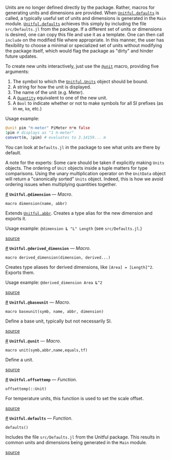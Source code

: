 
Units are no longer defined directly by the package. Rather, macros for generating units and dimensions are provided. When [`Unitful.defaults`](newunits.md#Unitful.defaults) is called, a typically useful set of units and dimensions is generated in the `Main` module. [`Unitful.defaults`](newunits.md#Unitful.defaults) achieves this simply by including the file `src/Defaults.jl` from the package. If a different set of units or dimensions is desired, one can copy this file and use it as a template. One can then call `include` on the modified file where appropriate. In this manner, the user has flexibility to choose a minimal or specialized set of units without modifying the package itself, which would flag the package as "dirty" and hinder future updates.


To create new units interactively, just use the [`@unit`](newunits.md#Unitful.@unit) macro, providing five arguments:


1. The symbol to which the [`Unitful.Units`](types.md#Unitful.Units) object should be bound.
2. A string for how the unit is displayed.
3. The name of the unit (e.g. Meter).
4. A [`Quantity`](types.md#Unitful.Quantity) equivalent to one of the new unit.
5. A `Bool` to indicate whether or not to make symbols for all SI prefixes (as in `mm`, `km`, etc.)


Usage example:


```jl
@unit pim "π-meter" PiMeter π*m false
1pim # displays as "1 π-meter"
convert(m, 1pim) # evaluates to 3.14159... m
```


You can look at `Defaults.jl` in the package to see what units are there by default.


A note for the experts: Some care should be taken if explicitly making `Units` objects. The ordering of `Unit` objects inside a tuple matters for type comparisons. Using the unary multiplication operator on the `UnitData` object will return a "canonically sorted" `Units` object. Indeed, this is how we avoid ordering issues when multiplying quantities together.

<a id='Unitful.@dimension' href='#Unitful.@dimension'>#</a>
**`Unitful.@dimension`** &mdash; *Macro*.



```
macro dimension(name, abbr)
```

Extends [`Unitful.abbr`](display.md#Unitful.abbr). Creates a type alias for the new dimension and exports it.

Usage example: `@dimension 𝐋 "L" Length` (see `src/Defaults.jl`.)


<a target='_blank' href='https://github.com/ajkeller34/Unitful.jl/tree/f4f296fd4a32ae0e4d3ce39aa2a151c6f794c519/src/User.jl#L1-L10' class='documenter-source'>source</a><br>

<a id='Unitful.@derived_dimension' href='#Unitful.@derived_dimension'>#</a>
**`Unitful.@derived_dimension`** &mdash; *Macro*.



```
macro derived_dimension(dimension, derived...)
```

Creates type aliases for derived dimensions, like `[Area] = [Length]^2`. Exports them.

Usage example: `@derived_dimension Area 𝐋^2`


<a target='_blank' href='https://github.com/ajkeller34/Unitful.jl/tree/f4f296fd4a32ae0e4d3ce39aa2a151c6f794c519/src/User.jl#L24-L33' class='documenter-source'>source</a><br>

<a id='Unitful.@baseunit' href='#Unitful.@baseunit'>#</a>
**`Unitful.@baseunit`** &mdash; *Macro*.



```
macro baseunit(symb, name, abbr, dimension)
```

Define a base unit, typically but not necessarily SI.


<a target='_blank' href='https://github.com/ajkeller34/Unitful.jl/tree/f4f296fd4a32ae0e4d3ce39aa2a151c6f794c519/src/User.jl#L43-L49' class='documenter-source'>source</a><br>

<a id='Unitful.@unit' href='#Unitful.@unit'>#</a>
**`Unitful.@unit`** &mdash; *Macro*.



```
macro unit(symb,abbr,name,equals,tf)
```

Define a unit.


<a target='_blank' href='https://github.com/ajkeller34/Unitful.jl/tree/f4f296fd4a32ae0e4d3ce39aa2a151c6f794c519/src/User.jl#L60-L66' class='documenter-source'>source</a><br>

<a id='Unitful.offsettemp' href='#Unitful.offsettemp'>#</a>
**`Unitful.offsettemp`** &mdash; *Function*.



```
offsettemp(::Unit)
```

For temperature units, this function is used to set the scale offset.


<a target='_blank' href='https://github.com/ajkeller34/Unitful.jl/tree/f4f296fd4a32ae0e4d3ce39aa2a151c6f794c519/src/Unitful.jl#L627-L633' class='documenter-source'>source</a><br>

<a id='Unitful.defaults' href='#Unitful.defaults'>#</a>
**`Unitful.defaults`** &mdash; *Function*.



```
defaults()
```

Includes the file `src/Defaults.jl` from the Unitful package. This results in common units and dimensions being generated in the `Main` module.


<a target='_blank' href='https://github.com/ajkeller34/Unitful.jl/tree/f4f296fd4a32ae0e4d3ce39aa2a151c6f794c519/src/User.jl#L90-L97' class='documenter-source'>source</a><br>

